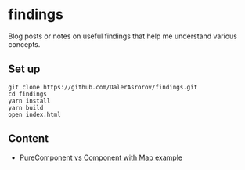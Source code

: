# findings

Blog posts or notes on useful findings that help me understand various concepts.

## Set up

```shell
git clone https://github.com/DalerAsrorov/findings.git
cd findings
yarn install
yarn build
open index.html
```

## Content

- [PureComponent vs Component with Map example](./src/ComponentVsPureComponent)
